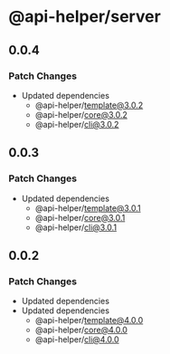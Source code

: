 # @api-helper/server

## 0.0.4

### Patch Changes

- Updated dependencies
  - @api-helper/template@3.0.2
  - @api-helper/core@3.0.2
  - @api-helper/cli@3.0.2

## 0.0.3

### Patch Changes

- Updated dependencies
  - @api-helper/template@3.0.1
  - @api-helper/core@3.0.1
  - @api-helper/cli@3.0.1

## 0.0.2

### Patch Changes

- Updated dependencies
- Updated dependencies
  - @api-helper/template@4.0.0
  - @api-helper/core@4.0.0
  - @api-helper/cli@4.0.0
